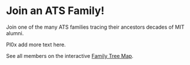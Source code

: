 # Join an ATS Family!

Join one of the many ATS families tracing their ancestors decades of MIT alumni.

Pl0x add more text here.

See all members on the interactive [Family Tree Map](http://ats.mit.edu/family).

